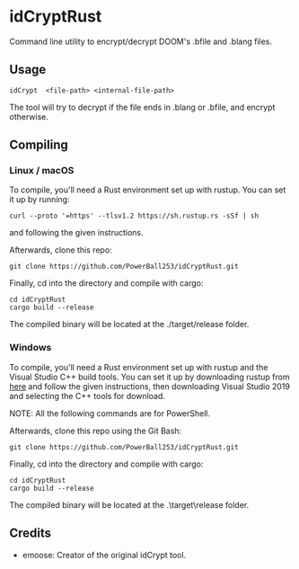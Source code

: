# idCryptRust
Command line utility to encrypt/decrypt DOOM's .bfile and .blang files.

## Usage
```
idCrypt  <file-path> <internal-file-path>
```
The tool will try to decrypt if the file ends in .blang or .bfile, and encrypt otherwise.

## Compiling
### Linux / macOS
To compile, you'll need a Rust environment set up with rustup. You can set it up by running:
```
curl --proto '=https' --tlsv1.2 https://sh.rustup.rs -sSf | sh
```
and following the given instructions.

Afterwards, clone this repo:
```
git clone https://github.com/PowerBall253/idCryptRust.git
```

Finally, cd into the directory and compile with cargo:
```
cd idCryptRust
cargo build --release
```
The compiled binary will be located at the ./target/release folder.

### Windows
To compile, you'll need a Rust environment set up with rustup and the Visual Studio C++ build tools. You can set it up by downloading rustup from [here](https://www.rust-lang.org/tools/install) and follow the given instructions, then downloading Visual Studio 2019 and selecting the C++ tools for download.

NOTE: All the following commands are for PowerShell.

Afterwards, clone this repo using the Git Bash:
```
git clone https://github.com/PowerBall253/idCryptRust.git
```

Finally, cd into the directory and compile with cargo:
```
cd idCryptRust
cargo build --release
```
The compiled binary will be located at the .\target\release folder.

## Credits
* emoose: Creator of the original idCrypt tool.
